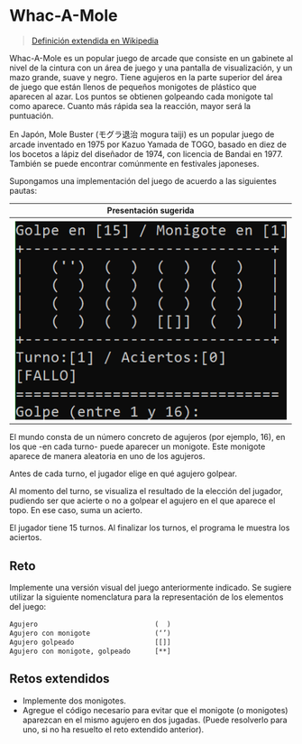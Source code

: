 # Whac-A-Mole

> [Definición extendida en Wikipedia](https://es.wikipedia.org/wiki/Whac-A-Mole)

Whac-A-Mole es un popular juego de arcade que consiste en un gabinete al nivel de la cintura con un área de juego y una pantalla de visualización, y un mazo grande, suave y negro. Tiene agujeros en la parte superior del área de juego que están llenos de pequeños monigotes de plástico que aparecen al azar. Los puntos se obtienen golpeando cada monigote tal como aparece. Cuanto más rápida sea la reacción, mayor será la puntuación. 

En Japón, Mole Buster (モグラ退治 mogura taiji) es un popular juego de arcade inventado en 1975 por Kazuo Yamada de TOGO, basado en diez de los bocetos a lápiz del diseñador de 1974, con licencia de Bandai en 1977. También se puede encontrar comúnmente en festivales japoneses. 

Supongamos una implementación del juego de acuerdo a las siguientes pautas:

<div align="center">

|Presentación sugerida 
|-
| ![](../images/retoWhatcAMole.png)

</div>

El mundo consta de un número concreto de agujeros (por ejemplo, 16), en los que -en cada turno- puede aparecer un monigote. Este monigote aparece de manera aleatoria en uno de los agujeros.

Antes de cada turno, el jugador elige en qué agujero golpear.

Al momento del turno, se visualiza el resultado de la elección del jugador, pudiendo ser que acierte o no a golpear el agujero en el que aparece el topo. En ese caso, suma un acierto.

El jugador tiene 15 turnos. Al finalizar los turnos, el programa le muestra los aciertos.

## Reto

Implemente una versión visual del juego anteriormente indicado. Se sugiere utilizar la siguiente nomenclatura para la representación de los elementos del juego:

```
Agujero                             (  )
Agujero con monigote                (‘’)
Agujero golpeado                    [[]]
Agujero con monigote, golpeado      [**]
```



## Retos extendidos

* Implemente dos monigotes.
* Agregue el código necesario para evitar que el monigote (o monigotes) aparezcan en el mismo agujero en dos jugadas. (Puede resolverlo para uno, si no ha resuelto el reto extendido anterior).